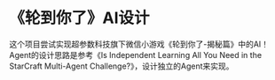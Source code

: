 # 《轮到你了》AI设计
这个项目尝试实现超参数科技旗下微信小游戏《轮到你了-揭秘篇》中的AI！  
Agent的设计思路是参考《Is Independent Learning All You Need in the
StarCraft Multi-Agent Challenge?》，设计独立的Agent来实现。
